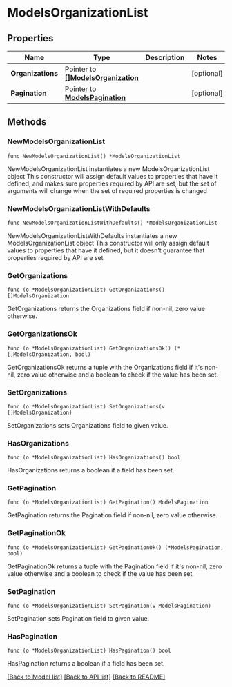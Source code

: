 # ModelsOrganizationList

## Properties

Name | Type | Description | Notes
------------ | ------------- | ------------- | -------------
**Organizations** | Pointer to [**[]ModelsOrganization**](ModelsOrganization.md) |  | [optional] 
**Pagination** | Pointer to [**ModelsPagination**](ModelsPagination.md) |  | [optional] 

## Methods

### NewModelsOrganizationList

`func NewModelsOrganizationList() *ModelsOrganizationList`

NewModelsOrganizationList instantiates a new ModelsOrganizationList object
This constructor will assign default values to properties that have it defined,
and makes sure properties required by API are set, but the set of arguments
will change when the set of required properties is changed

### NewModelsOrganizationListWithDefaults

`func NewModelsOrganizationListWithDefaults() *ModelsOrganizationList`

NewModelsOrganizationListWithDefaults instantiates a new ModelsOrganizationList object
This constructor will only assign default values to properties that have it defined,
but it doesn't guarantee that properties required by API are set

### GetOrganizations

`func (o *ModelsOrganizationList) GetOrganizations() []ModelsOrganization`

GetOrganizations returns the Organizations field if non-nil, zero value otherwise.

### GetOrganizationsOk

`func (o *ModelsOrganizationList) GetOrganizationsOk() (*[]ModelsOrganization, bool)`

GetOrganizationsOk returns a tuple with the Organizations field if it's non-nil, zero value otherwise
and a boolean to check if the value has been set.

### SetOrganizations

`func (o *ModelsOrganizationList) SetOrganizations(v []ModelsOrganization)`

SetOrganizations sets Organizations field to given value.

### HasOrganizations

`func (o *ModelsOrganizationList) HasOrganizations() bool`

HasOrganizations returns a boolean if a field has been set.

### GetPagination

`func (o *ModelsOrganizationList) GetPagination() ModelsPagination`

GetPagination returns the Pagination field if non-nil, zero value otherwise.

### GetPaginationOk

`func (o *ModelsOrganizationList) GetPaginationOk() (*ModelsPagination, bool)`

GetPaginationOk returns a tuple with the Pagination field if it's non-nil, zero value otherwise
and a boolean to check if the value has been set.

### SetPagination

`func (o *ModelsOrganizationList) SetPagination(v ModelsPagination)`

SetPagination sets Pagination field to given value.

### HasPagination

`func (o *ModelsOrganizationList) HasPagination() bool`

HasPagination returns a boolean if a field has been set.


[[Back to Model list]](../README.md#documentation-for-models) [[Back to API list]](../README.md#documentation-for-api-endpoints) [[Back to README]](../README.md)



